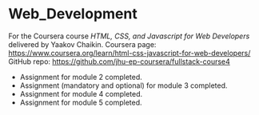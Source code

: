 # Web_Development
For the Coursera course *HTML, CSS, and Javascript for Web Developers* delivered by Yaakov Chaikin.
Coursera page: https://www.coursera.org/learn/html-css-javascript-for-web-developers/  
GitHub repo: https://github.com/jhu-ep-coursera/fullstack-course4  

* Assignment for module 2 completed.
* Assignment (mandatory and optional) for module 3 completed.
* Assignment for module 4 completed.
* Assignment for module 5 completed.
